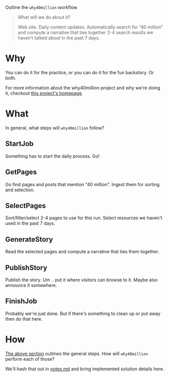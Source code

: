 Outline the `why40million` workflow

> What will we do about it?
>
> Web site. Daily content updates. Automatically search for “40 million” and compute a narrative that ties together 2-4 search results we haven’t talked about in the past 7 days.

# Why

You can do it for the practice, or you can do it for the fun backstory. Or both.

For more information about the why40million project and why we're doing it, checkout [this project's homepage](https://solvaholic.github.io/why40million/).

# What

In general, what steps will `why40million` follow?

## StartJob

Something has to start the daily process. Go!

## GetPages

Go find pages and posts that mention "40 million". Ingest them for sorting and selection.

## SelectPages

Sort/filter/select 2-4 pages to use for this run. Select resources we haven't used in the past 7 days.

## GenerateStory

Read the selected pages and compute a narrative that ties them together.

## PublishStory

Publish the story. Um .. put it where visitors can browse to it. Maybe also announce it somewhere.

## FinishJob

Probably we're just done. But if there's something to clean up or put away then do that here.

# How

[The above section](#what) outlines the general steps. How will `why40million` perform each of those?

We'll hash that out in [notes.md](notes.md) and bring implemented solution details here.
